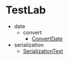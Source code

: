 # TestLab

- date
  - convert
    - [ConvertDate](./src/date/convert/ConvertDate.java)
- serialization
  - [SerializationTest](./src/serialization/SerializationTest.java)